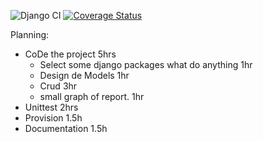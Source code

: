 ![Django CI](https://github.com/zodman/ducktest/workflows/Django%20CI/badge.svg?branch=master)  [![Coverage Status](https://coveralls.io/repos/github/zodman/ducktest/badge.svg?branch=master)](https://coveralls.io/github/zodman/ducktest?branch=master)



Planning:

* CoDe the project 5hrs
    *  Select some django packages what do anything 1hr
    *  Design de Models 1hr
    *  Crud 3hr
    *  small graph of report.  1hr
* Unittest 2hrs
* Provision 1.5h
* Documentation 1.5h
